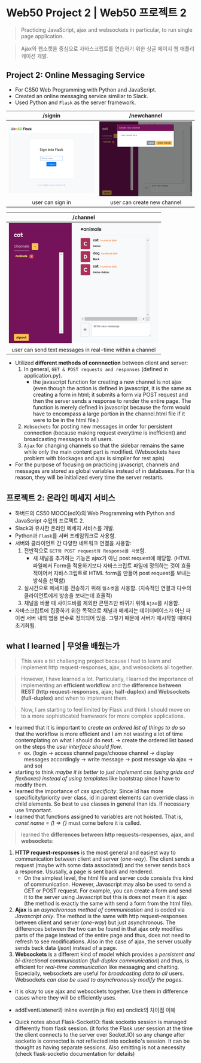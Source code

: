 # Web50 Project 2 | Web50 프로젝트 2
> Practicing JavaScript, ajax and websockets in particular, to run single page application.

> Ajax와 웹소켓을 중심으로 자바스크립트를 연습하기 위한 싱글 페이지 웹 애플리케이션 개발.

## Project 2: Online Messaging Service
- For CS50 Web Programming with Python and JavaScript.
- Created an online messaging service similiar to Slack.
- Used Python and `Flask` as the server framework.

| /signin | /newchannel |
:-------------------------:|:-------------------------:
<img src="screenshots/login.PNG" width="400"> | <img src="screenshots/channel.PNG" width="400">
| user can sign in | user can create new channel |

| /channel |
:-------------------------:|
<img src="screenshots/chat.PNG" width="400"> |
| user can send text messages in real-time within a channel |


- Utilized __different methods of connnection__ between client and server:
  1) In general, `GET & POST requests and responses` (defined in application.py).
     - the javascript function for creating a new channel is not ajax (even though the action is defined in javascript, it is the same as creating a form in html; it submits a form via POST request and then the server sends a response to render the entire page. The function is merely defined in javascript because the form would have to encompass a large portion in the channel.html file if it were to be in the html file.)
  2) `Websockets` for posting new messages in order for persistent connection (because making request everytime is inefficient) and broadcasting messages to all users.
  3) `Ajax` for changing channels so that the sidebar remains the same while only the main content part is modified. (Websockets have problem with blockages and ajax is simplier for rest apis)
- For the purpose of focusing on practicing javascript, channels and messages are stored as global variables instead of in databases. For this reason, they will be initialized every time the server restarts.


## 프로젝트 2: 온라인 메세지 서비스
- 하버드의 CS50 MOOC(edX)의 Web Programming with Python and JavaScript 수업의 프로젝트 2.
- Slack과 유사한 온라인 메세지 서비스를 개발.
- Python과 `Flask`를 서버 프레임워크로 사용함.
- 서버와 클라이언트 간 다양한 네트워크 연결을 사용함:
  1. 전반적으로 `GET와 POST request와 Response를 사용`함.
     - 새 채널을 추가하는 기능은 ajax가 아닌 post request에 해당함. (HTML 파일에서 Form을 적용하기보다 자바스크립트 파일에 정의하는 것이 효율적이어서 자바스크립트로 HTML form을 만들어 post request를 보내는 방식을 선택함)
  2. 실시간으로 메세지를 전송하기 위해 `웹소켓`을 사용함. (지속적인 연결과 다수의 클라이언트에게 방송을 보내는데 효율적)
  3. 채널을 바꿀 때 사이드바를 제외한 콘텐츠만 바뀌기 위해 `Ajax`를 사용함.
- 자바스크립트에 집중하기 위한 목적으로 채널과 메세지는 데이터베이스가 아닌 파이썬 서버 내의 범용 변수로 정의되어 있음. 그렇기 때문에 서버가 재시작할 때마다 초기화됨.


## what I learned | 무엇을 배웠는가
> This was a bit challenging project because I had to learn and implement http request-responses, ajax, and websockets all together. 

> However, I have learned a lot. Particularly, I learned the importance of implementing an __efficient workflow__ and the __difference between REST (http request-responses, ajax; half-duplex) and Websockets (full-duplex)__ and when to implement them. 

> Now, I am starting to feel limited by Flask and think I should move on to a more sophisticated framework for more complex applications.

- learned that it is important to _create an ordered list of things to do_ so that the workflow is more efficient and I am not wasting a lot of time contemplating on what I should do next. 
-> create the ordered list based on the steps the _user interface should flow_.
    - ex. (login -> access channel page/choose channel -> display messages accordingly -> write message -> post message via ajax -> and so)
- starting to think _maybe it is better to just implement css (using grids and flexboxes) instead of using templates_ like bootstrap since I have to modify them.
- learned the importance of _css specificity_. Since id has more specificity/priority over class, id in parent elements can override class in child elements. So best to use classes in general than ids. If necessary use !important.
- learned that functions assigned to variables are not hoisted. That is, _const name = () => {}_ must come before it is called.
> learned the __differences between http requests-responses, ajax, and websockets__:
1) __HTTP request-responses__ is the most general and easiest way to communication between client and server (_one-way_). The client sends a request (maybe with some data associated) and the server sends back a response. Ususally, a page is sent back and rendered.
    - On the simplest level, the html file and server code consists this kind of communication. However, Javascript may also be used to send a GET or POST request. For example, you can create a form and send it to the server using Javascript but this is does not mean it is ajax (the method is exactly the same with send a form from the html file).
2) __Ajax__ is an _asynchronous method of communication_ and is coded via _Javascript only_. The method is the same with http request-responses between client and server (_one-way_) but just asynchronous. The differences between the two can be found in that ajax only modifies parts of the page instead of the entire page and thus, does not need to refresh to see modifications. Also in the case of ajax, the server usually sends back data (_json_) instead of a page.
3) __Websockets__ is a different kind of model which provides a _persistent and bi-directional communication_ (_full-duplex communication_) and thus, is efficient for _real-time communication_ like messaging and chatting. Especially, websockets are useful for _broadcasting data to all_ users. Websockets _can also be used to asynchronously modify the pages_.
+ it is okay to use ajax and websockets together. Use them in difference cases where they will be efficiently uses.

- addEventListener와 inline event(in js file) ex) onclick의 차이점 이해

- Quick notes about Flask-SocketIO: flask socketio session is managed differently from flask session. (it forks the Flask user session at the time the client connects to the server over Socket.IO) so any change after socketio is connected is not reflected into socketio's session. It can be thought as having separate sessions. Also emitting is not a necessity (check flask-socketio documentation for details)
